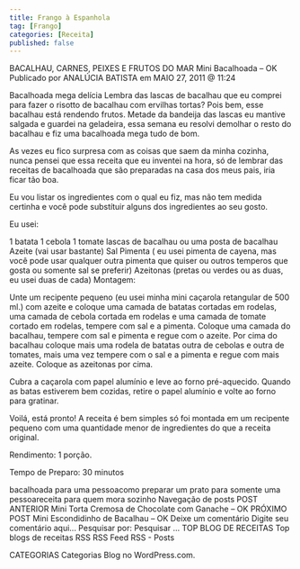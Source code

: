 ```yaml
---
title: Frango à Espanhola
tag: [Frango]
categories: [Receita]
published: false
---
```


BACALHAU, CARNES, PEIXES E FRUTOS DO MAR
Mini Bacalhoada – OK
Publicado por ANALÚCIA BATISTA em MAIO 27, 2011 @ 11:24

Bacalhoada mega delícia
Lembra das lascas de bacalhau que eu comprei para fazer o risotto de bacalhau com ervilhas tortas? Pois bem, esse bacalhau está rendendo frutos. Metade da bandeija das lascas eu mantive salgada e guardei na geladeira, essa semana eu resolvi demolhar o resto do bacalhau e fiz uma bacalhoada mega tudo de bom.

As vezes eu fico surpresa com as coisas que saem da minha cozinha, nunca pensei que essa receita que eu inventei na hora, só de lembrar das receitas de bacalhoada que são preparadas na casa dos meus pais, iria ficar tão boa.

Eu vou listar os ingredientes com o qual eu fiz, mas não tem medida certinha e você pode substítuir alguns dos ingredientes ao seu gosto.

Eu usei:

1 batata
1 cebola
1 tomate
lascas de bacalhau ou uma posta de bacalhau
Azeite (vai usar bastante)
Sal
Pimenta ( eu usei pimenta de cayena, mas você pode usar qualquer outra pimenta que quiser ou outros temperos que gosta ou somente sal se preferir)
Azeitonas (pretas ou verdes ou as duas, eu usei duas de cada)
Montagem:

Unte um recipente pequeno (eu usei minha mini caçarola retangular de 500 ml.) com azeite e coloque uma camada de batatas cortadas em rodelas, uma camada de cebola cortada em rodelas e uma camada de tomate cortado em rodelas, tempere com sal e a pimenta. Coloque uma camada do bacalhau, tempere com sal e pimenta e regue com o azeite. Por cima do bacalhau coloque mais uma rodela de batatas outra de cebolas e outra de tomates, mais uma vez tempere com o sal e a pimenta e regue com mais azeite. Coloque as azeitonas por cima.

Cubra a caçarola com papel alumínio e leve ao forno pré-aquecido. Quando as batas estiverem bem cozidas, retire o papel alumínio e volte ao forno para gratinar.

Voilá, está pronto! A receita é bem simples só foi montada em um recipente pequeno com uma quantidade menor de ingredientes do que a receita original.

Rendimento: 1 porção.

Tempo de Preparo: 30 minutos



bacalhoada para uma pessoacomo preparar um prato para somente uma pessoareceita para quem mora sozinho
Navegação de posts
POST ANTERIOR
Mini Torta Cremosa de Chocolate com Ganache – OK
PRÓXIMO POST
Mini Escondidinho de Bacalhau – OK
Deixe um comentário
Digite seu comentário aqui...
Pesquisar por:
Pesquisar …
TOP BLOG DE RECEITAS
Top blogs de receitas
RSS
RSS Feed RSS - Posts

CATEGORIAS
Categorias
Blog no WordPress.com.
